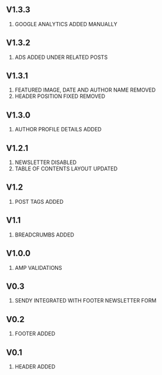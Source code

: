 ## V1.3.3
1. GOOGLE ANALYTICS ADDED MANUALLY

## V1.3.2
1. ADS ADDED UNDER RELATED POSTS

## V1.3.1
1. FEATURED IMAGE, DATE AND AUTHOR NAME REMOVED
2. HEADER POSITION FIXED REMOVED

## V1.3.0
1. AUTHOR PROFILE DETAILS ADDED 

## V1.2.1
1. NEWSLETTER DISABLED
2. TABLE OF CONTENTS LAYOUT UPDATED

## V1.2
1. POST TAGS ADDED

## V1.1
1. BREADCRUMBS ADDED

## V1.0.0
1. AMP VALIDATIONS

## V0.3
1. SENDY INTEGRATED WITH FOOTER NEWSLETTER FORM

## V0.2
1. FOOTER ADDED

## V0.1
1. HEADER ADDED